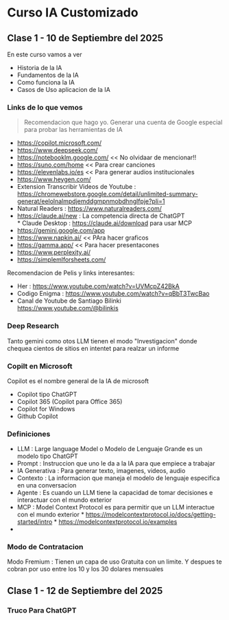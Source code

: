 # Curso IA Customizado

## Clase 1 - 10 de Septiembre del 2025

En este curso vamos a ver
* Historia de la IA
* Fundamentos de la IA
* Como funciona la IA
* Casos de Uso aplicacion de la IA

### Links de lo que vemos

> Recomendacion que hago yo. Generar una cuenta de Google especial para probar las herramientas de IA

* https://copilot.microsoft.com/
* https://www.deepseek.com/  
* https://notebooklm.google.com/   << No olvidaar de mencionar!!
* https://suno.com/home    << Para crear canciones
* https://elevenlabs.io/es  << Para generar audios institucionales
* https://www.heygen.com/
* Extension Transcribir Videos de Youtube : https://chromewebstore.google.com/detail/unlimited-summary-generat/eelolnalmpdjemddgmpnmobdhnglfpje?pli=1
* Natural Readers : https://www.naturalreaders.com/
* https://claude.ai/new  : La competencia directa de ChatGPT         
      * Claude Desktop : https://claude.ai/download para usar MCP
* https://gemini.google.com/app
* https://www.napkin.ai/   <<  PAra hacer graficos
* https://gamma.app/  << Para hacer presentacones
* https://www.perplexity.ai/
* https://simplemlforsheets.com/

Recomendacion de Pelis y links interesantes:
* Her : https://www.youtube.com/watch?v=UVMcpZ42BkA
* Codigo Enigma : https://www.youtube.com/watch?v=qBbT3TwcBao
* Canal de Youtube de Santiago Bilinki https://www.youtube.com/@bilinkis

### Deep Research

Tanto gemini como otos LLM tienen el modo "Investigacion" donde chequea cientos de sitios en intentet para realzar un informe

### Copilt en Microsoft

Copilot es el nombre general de la IA de microsoft
* Copilot tipo ChatGPT
* Copilot 365 (Copilot para Office 365)
* Copilot for Windows
* Github Copilot

### Definiciones

* LLM : Large language Model o Modelo de Lenguaje Grande es un modelo tipo ChatGPT
* Prompt : Instruccion que uno le da a la IA para que empiece a trabajar
* IA Generativa : Para generar texto, imagenes, videos, audio
* Contexto : La informacion que maneja el modelo de lenguaje especifica en una conversacion
* Agente : Es cuando un LLM tiene la capacidad de tomar decisiones e interactuar con el mundo exterior
* MCP : Model Context Protocol es para permitir que un LLM interactue con el mundo exterior
          * https://modelcontextprotocol.io/docs/getting-started/intro
          * https://modelcontextprotocol.io/examples
* 
### Modo de Contratacion

Modo Fremium : Tienen un capa de uso Gratuita con un limite. Y despues te cobran por uso entre los 10 y los 30 dolares mensuales

## Clase 1 - 12 de Septiembre del 2025

### Truco Para ChatGPT


